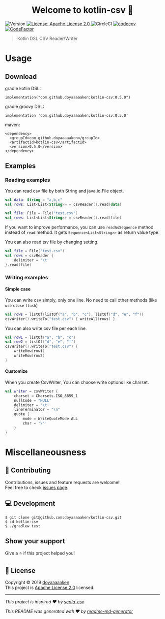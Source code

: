 <h1 align="center">Welcome to kotlin-csv 👋</h1>
<p>
  <img alt="Version" src="https://img.shields.io/badge/version-0.5.0-blue.svg?cacheSeconds=2592000" />
  <a href="https://github.com/doyaaaaaken/kotlin-csv/blob/master/LICENSE">
    <img alt="License: Apache License 2.0" src="https://img.shields.io/badge/License-Apache License 2.0-yellow.svg" target="_blank" />
  </a>
  <img alt="CircleCI" src="https://circleci.com/gh/doyaaaaaken/kotlin-csv/tree/master.svg?style=svg" />
  <a href="https://codecov.io/gh/doyaaaaaken/kotlin-csv">
    <img src="https://codecov.io/gh/doyaaaaaken/kotlin-csv/branch/master/graph/badge.svg" alt="codecov" />
  </a>
  <a href="https://www.codefactor.io/repository/github/doyaaaaaken/kotlin-csv">
    <img src="https://www.codefactor.io/repository/github/doyaaaaaken/kotlin-csv/badge" alt="CodeFactor" />
  </a>
</p>

> Kotlin DSL CSV Reader/Writer

# Usage

## Download

gradle kotlin DSL:
```
implementation("com.github.doyaaaaaken:kotlin-csv:0.5.0")
```

gradle groovy DSL:
```
implementation 'com.github.doyaaaaaken:kotlin-csv:0.5.0'
```

maven:
```
<dependency>
  <groupId>com.github.doyaaaaaken</groupId>
  <artifactId>kotlin-csv</artifactId>
  <version>0.5.0</version>
</dependency>
```

## Examples

### Reading examples

You can read csv file by both String and java.io.File object.
```kotlin
val data: String = "a,b,c"
val rows: List<List<String>> = csvReader().read(data)

val file: File = File("test.csv")
val rows: List<List<String>> = csvReader().read(file)
```
If you want to improve performance, you can use `readAsSequence` method instead of `read` method. It gets `Sequence<List<String>>` as return value type.

You can also read tsv file by changing setting.
```kotlin
val file = File("test.csv")
val rows = csvReader {
    delimiter = '\t'
}.read(file)
```

### Writing examples

#### Simple case

You can write csv simply, only one line.
No need to call other methods (like `use` `close` `flush`) 
```kotlin
val rows = listOf(listOf("a", "b", "c"), listOf("d", "e", "f"))
csvWriter().writeTo("test.csv") { writeAll(rows) }
```

You can also write csv file per each line.
```kotlin
val row1 = listOf("a", "b", "c")
val row2 = listOf("d", "e", "f")
csvWriter().writeTo("test.csv") { 
    writeRow(row1)
    writeRow(row2)
}
```

#### Customize

When you create CsvWriter, You can choose write options like charset.
```kotlin
val writer = csvWriter {
    charset = Charsets.ISO_8859_1
    nullCode = "NULL"
    delimiter = '\t'
    lineTerminator = "\n"
    quote {
        mode = WriteQuoteMode.ALL
        char = '\''
    }
}
```


# Miscellaneousness

## 🤝 Contributing

Contributions, issues and feature requests are welcome!<br />Feel free to check [issues page](https://github.com/doyaaaaaken/kotlin-csv/issues).

## 💻 Development

```
$ git clone git@github.com:doyaaaaaken/kotlin-csv.git
$ cd kotlin-csv
$ ./gradlew test
```

## Show your support

Give a ⭐️ if this project helped you!

## 📝 License

Copyright © 2019 [doyaaaaaken](https://github.com/doyaaaaaken).<br />
This project is [Apache License 2.0](https://github.com/doyaaaaaken/kotlin-csv/blob/master/LICENSE) licensed.

***
_This project is inspired ❤️ by [scala-csv](https://github.com/tototoshi/scala-csv)_

_This README was generated with ❤️ by [readme-md-generator](https://github.com/kefranabg/readme-md-generator)_

